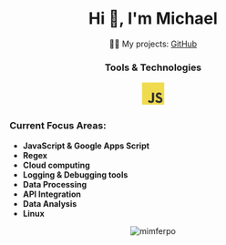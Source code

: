 <h1 align="center">Hi 👋, I'm Michael</h1>

<p align="center">👨‍💻 My projects: <a href="https://github.com/mimferpo?tab=repositories">GitHub</a></p>

<h3 align="center">Tools & Technologies</h3>
<p align="center">
  <a href="https://developer.mozilla.org/en-US/docs/Web/JavaScript" target="_blank" rel="noreferrer">
    <img src="https://raw.githubusercontent.com/devicons/devicon/master/icons/javascript/javascript-original.svg" alt="JavaScript" width="40" height="40"/>
  </a>
</p>

### Current Focus Areas:
- **JavaScript & Google Apps Script**
- **Regex**  
- **Cloud computing**
- **Logging & Debugging tools**
- **Data Processing**
- **API Integration**
- **Data Analysis**
- **Linux**

<p align="center">
  <img src="https://github-readme-stats.vercel.app/api/top-langs?username=mimferpo&show_icons=true&locale=en&layout=compact" alt="mimferpo" />
</p>
